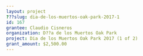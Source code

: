 ```yaml
---
layout: project 
???slug: dia-de-los-muertos-oak-park-2017-1
id: 167
grantee: Claudio Cisneros
organization: D??a de los Muertos Oak Park
project: Dia de los Muertos Oak Park 2017 (1 of 2)
grant_amount: $2,500.00 
---
```

